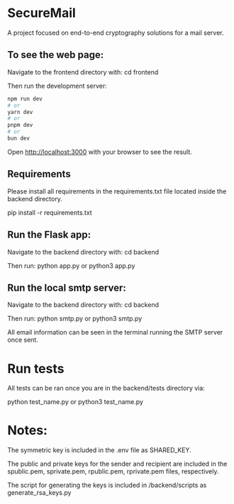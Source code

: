 # SecureMail

A project focused on end-to-end cryptography solutions for a mail server.

## To see the web page:

Navigate to the frontend directory with:
cd frontend

Then run the development server:

```bash
npm run dev
# or
yarn dev
# or
pnpm dev
# or
bun dev
```

Open [http://localhost:3000](http://localhost:3000) with your browser to see the result.

## Requirements

Please install all requirements in the requirements.txt file located inside the backend directory.

pip install -r requirements.txt

## Run the Flask app:

Navigate to the backend directory with:
cd backend

Then run:
python app.py
or
python3 app.py

## Run the local smtp server:

Navigate to the backend directory with:
cd backend

Then run:
python smtp.py
or
python3 smtp.py

All email information can be seen in the terminal running the SMTP server once sent.

# Run tests

All tests can be ran once you are in the backend/tests directory via:

python test_name.py
or
python3 test_name.py

# Notes:

The symmetric key is included in the .env file as SHARED_KEY.

The public and private keys for the sender and recipient are included in the
spublic.pem, sprivate.pem, rpublic.pem, rprivate.pem files, respectively.

The script for generating the keys is included in /backend/scripts as generate_rsa_keys.py
